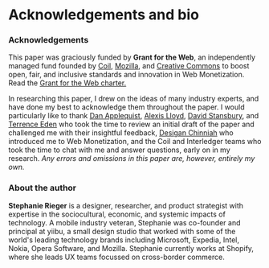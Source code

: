 #  Acknowledgements and bio

### Acknowledgements

This paper was graciously funded by **Grant for the Web**, an independently managed fund founded by [Coil](https://coil.com/), [Mozilla](https://foundation.mozilla.org/en/), and [Creative Commons](https://creativecommons.org/) to boost open, fair, and inclusive standards and innovation in Web Monetization. Read the [Grant for the Web charter.](https://www.grantfortheweb.org)

In researching this paper, I drew on the ideas of many industry experts, and have done my best to acknowledge them throughout the paper. I would particularly like to thank [Dan Applequist](https://twitter.com/torgo), [Alexis Lloyd](https://twitter.com/alexislloyd), [David Stansbury](https://twitter.com/dmstansbury), and [Terrence Eden](https://twitter.com/edent) who took the time to review an initial draft of the paper and challenged me with their insightful feedback, [Desigan Chinniah](https://twitter.com/cyberdees) who introduced me to Web Monetization, and the Coil and Interledger teams who took the time to chat with me and answer questions, early on in my research. _Any errors and omissions in this paper are, however, entirely my own._

### About the author

**Stephanie Rieger** is a designer, researcher, and product strategist with expertise in the sociocultural, economic, and systemic impacts of technology. A mobile industry veteran, Stephanie was co-founder and principal at yiibu, a small design studio that worked with some of the world's leading technology brands including Microsoft, Expedia, Intel, Nokia, Opera Software, and Mozilla. Stephanie currently works at Shopify, where she leads UX teams focussed on cross-border commerce.